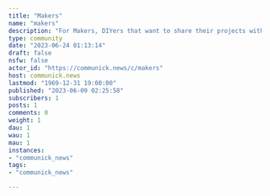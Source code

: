 ```yaml
---
title: "Makers" 
name: "makers"
description: "For Makers, DIYers that want to share their projects with the world."
type: community
date: "2023-06-24 01:13:14"
draft: false
nsfw: false
actor_id: "https://communick.news/c/makers"
host: communick.news
lastmod: "1969-12-31 19:00:00"
published: "2023-06-09 02:25:58"
subscribers: 1
posts: 1
comments: 0
weight: 1
dau: 1
wau: 1
mau: 1
instances:
- "communick_news"
tags: 
- "communick_news"

---
```

